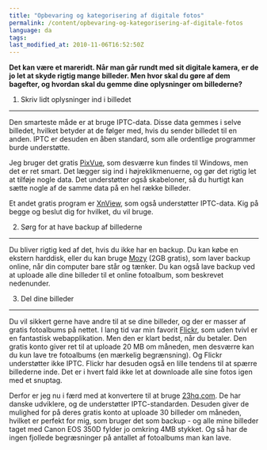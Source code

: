 ```yaml
---
title: "Opbevaring og kategorisering af digitale fotos"
permalink: /content/opbevaring-og-kategorisering-af-digitale-fotos
language: da
tags:
last_modified_at: 2010-11-06T16:52:50Z
---
```


**Det kan være et mareridt. Når man går rundt med sit digitale kamera, er de jo let at skyde rigtig mange billeder. Men hvor skal du gøre af dem bagefter, og hvordan skal du gemme dine oplysninger om billederne?**

1) Skriv lidt oplysninger ind i billedet
----------------------------------------

Den smarteste måde er at bruge IPTC-data. Disse data gemmes i selve billedet, hvilket betyder at de følger med, hvis du sender billedet til en anden. IPTC er desuden en åben standard, som alle ordentlige programmer burde understøtte.

Jeg bruger det gratis [PixVue](http://www.pixvue.com/), som desværre kun findes til Windows, men det er ret smart. Det lægger sig ind i højreklikmenuerne, og gør det rigtig let at tilføje nogle data. Det understøtter også skabeloner, så du hurtigt kan sætte nogle af de samme data på en hel række billeder.

Et andet gratis program er [XnView](http://www.xnview.com/), som også understøtter IPTC-data. Kig på begge og beslut dig for hvilket, du vil bruge.

2) Sørg for at have backup af billederne
----------------------------------------

Du bliver rigtig ked af det, hvis du ikke har en backup. Du kan købe en ekstern harddisk, eller du kan bruge [Mozy](https://mozy.com/?code=9MYJPF) (2GB gratis), som laver backup online, når din computer bare står og tænker. Du kan også lave backup ved at uploade alle dine billeder til et online fotoalbum, som beskrevet nedenunder.

3) Del dine billeder
--------------------

Du vil sikkert gerne have andre til at se dine billeder, og der er masser af gratis fotoalbums på nettet. I lang tid var min favorit [Flickr](http://www.flickr.com/), som uden tvivl er en fantastisk webapplikation. Men den er klart bedst, når du betaler. Den gratis konto giver ret til at uploade 20 MB om måneden, men desværre kan du kun lave tre fotoalbums (en mærkelig begrænsning). Og Flickr understøtter ikke IPTC. Flickr har desuden også en lille tendens til at spærre billederne inde. Det er i hvert fald ikke let at downloade alle sine fotos igen med et snuptag.

Derfor er jeg nu i færd med at konvertere til at bruge [23hq.com](http://www.23hq.com/). De har danske udviklere, og de understøtter IPTC-standarden. Desuden giver de mulighed for på deres gratis konto at uploade 30 billeder om måneden, hvilket er perfekt for mig, som bruger det som backup - og alle mine billeder taget med Canon EOS 350D fylder jo omkring 4MB stykket. Og så har de ingen fjollede begræsninger på antallet af fotoalbums man kan lave.
